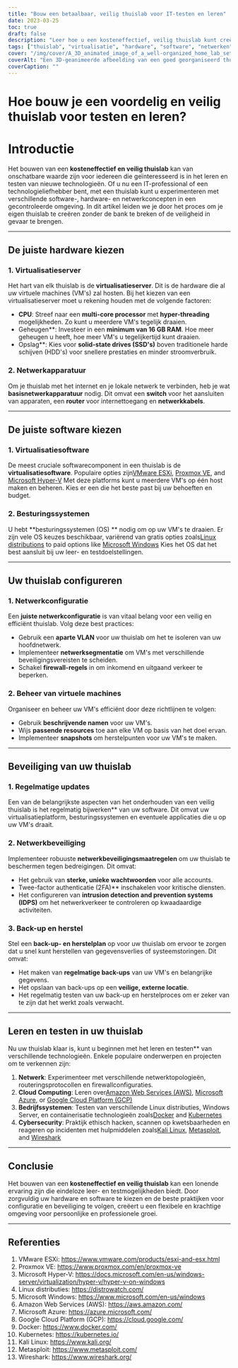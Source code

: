 ```yaml
---
title: "Bouw een betaalbaar, veilig thuislab voor IT-testen en leren"
date: 2023-03-25
toc: true
draft: false
description: "Leer hoe u een kosteneffectief, veilig thuislab kunt creëren voor praktische IT-ervaring door te experimenteren met software, hardware en netwerkconcepten."
tags: ["thuislab", "virtualisatie", "hardware", "software", "netwerken", "beveiliging", "leren", "testen", "IT-professional", "technologieliefhebber", "VMware", "Proxmox", "Hyper-V", "Linux", "Windows", "netwerkconfiguratie", "beheer van virtuele machines", "back-up en herstel", "cloud computing", "cyberbeveiliging"]
cover: "/img/cover/A_3D_animated_image_of_a_well-organized_home_lab_setup.png"
coverAlt: "Een 3D-geanimeerde afbeelding van een goed georganiseerd thuislab, inclusief een serverrack, netwerkapparatuur en verschillende schermen met virtuele machines, netwerkkaarten en beveiligingsfuncties, allemaal in een gezellige thuisomgeving."
coverCaption: ""
---
```


# Hoe bouw je een voordelig en veilig thuislab voor testen en leren?

# Introductie

Het bouwen van een **kosteneffectief en veilig thuislab** kan van onschatbare waarde zijn voor iedereen die geïnteresseerd is in het leren en testen van nieuwe technologieën. Of u nu een IT-professional of een technologieliefhebber bent, met een thuislab kunt u experimenteren met verschillende software-, hardware- en netwerkconcepten in een gecontroleerde omgeving. In dit artikel leiden we je door het proces om je eigen thuislab te creëren zonder de bank te breken of de veiligheid in gevaar te brengen.

______

## De juiste hardware kiezen

### 1. Virtualisatieserver

Het hart van elk thuislab is de **virtualisatieserver**. Dit is de hardware die al uw virtuele machines (VM's) zal hosten. Bij het kiezen van een virtualisatieserver moet u rekening houden met de volgende factoren:

- **CPU**: Streef naar een **multi-core processor** met **hyper-threading** mogelijkheden. Zo kunt u meerdere VM's tegelijk draaien.
- Geheugen**: Investeer in een **minimum van 16 GB RAM**. Hoe meer geheugen u heeft, hoe meer VM's u tegelijkertijd kunt draaien.
- Opslag**: Kies voor **solid-state drives (SSD's)** boven traditionele harde schijven (HDD's) voor snellere prestaties en minder stroomverbruik.

### 2. Netwerkapparatuur

Om je thuislab met het internet en je lokale netwerk te verbinden, heb je wat **basisnetwerkapparatuur** nodig. Dit omvat een **switch** voor het aansluiten van apparaten, een **router** voor internettoegang en **netwerkkabels**.

______

## De juiste software kiezen

### 1. Virtualisatiesoftware

De meest cruciale softwarecomponent in een thuislab is de **virtualisatiesoftware**. Populaire opties zijn[VMware ESXi](https://www.vmware.com/products/esxi-and-esx.html), [Proxmox VE](https://www.proxmox.com/en/proxmox-ve), and [Microsoft Hyper-V](https://docs.microsoft.com/en-us/windows-server/virtualization/hyper-v/hyper-v-on-windows) Met deze platforms kunt u meerdere VM's op één host maken en beheren. Kies er een die het beste past bij uw behoeften en budget.

### 2. Besturingssystemen

U hebt **besturingssystemen (OS) ** nodig om op uw VM's te draaien. Er zijn vele OS keuzes beschikbaar, variërend van gratis opties zoals[Linux distributions](https://distrowatch.com/) to paid options like [Microsoft Windows](https://www.microsoft.com/en-us/windows) Kies het OS dat het best aansluit bij uw leer- en testdoelstellingen.

______

## Uw thuislab configureren

### 1. Netwerkconfiguratie

Een **juiste netwerkconfiguratie** is van vitaal belang voor een veilig en efficiënt thuislab. Volg deze best practices:

- Gebruik een **aparte VLAN** voor uw thuislab om het te isoleren van uw hoofdnetwerk.
- Implementeer **netwerksegmentatie** om VM's met verschillende beveiligingsvereisten te scheiden.
- Schakel **firewall-regels** in om inkomend en uitgaand verkeer te beperken.

### 2. Beheer van virtuele machines

Organiseer en beheer uw VM's efficiënt door deze richtlijnen te volgen:

- Gebruik **beschrijvende namen** voor uw VM's.
- Wijs **passende resources** toe aan elke VM op basis van het doel ervan.
- Implementeer **snapshots** om herstelpunten voor uw VM's te maken.

______

## Beveiliging van uw thuislab

### 1. Regelmatige updates

Een van de belangrijkste aspecten van het onderhouden van een veilig thuislab is het regelmatig bijwerken** van uw software. Dit omvat uw virtualisatieplatform, besturingssystemen en eventuele applicaties die u op uw VM's draait.

### 2. Netwerkbeveiliging

Implementeer robuuste **netwerkbeveiligingsmaatregelen** om uw thuislab te beschermen tegen bedreigingen. Dit omvat:

- Het gebruik van **sterke, unieke wachtwoorden** voor alle accounts.
- Twee-factor authenticatie (2FA)** inschakelen voor kritische diensten.
- Het configureren van **intrusion detection and prevention systems (IDPS)** om het netwerkverkeer te controleren op kwaadaardige activiteiten.

### 3. Back-up en herstel

Stel een **back-up- en herstelplan** op voor uw thuislab om ervoor te zorgen dat u snel kunt herstellen van gegevensverlies of systeemstoringen. Dit omvat:

- Het maken van **regelmatige back-ups** van uw VM's en belangrijke gegevens.
- Het opslaan van back-ups op een **veilige, externe locatie**.
- Het regelmatig testen van uw back-up en herstelproces om er zeker van te zijn dat het werkt zoals verwacht.

______

## Leren en testen in uw thuislab

Nu uw thuislab klaar is, kunt u beginnen met het leren en testen** van verschillende technologieën. Enkele populaire onderwerpen en projecten om te verkennen zijn:

1. **Netwerk**: Experimenteer met verschillende netwerktopologieën, routeringsprotocollen en firewallconfiguraties.
2. **Cloud Computing**: Leren over[Amazon Web Services (AWS)](https://aws.amazon.com/), [Microsoft Azure](https://azure.microsoft.com/), or [Google Cloud Platform (GCP)](https://cloud.google.com/)
3. **Bedrijfssystemen**: Testen van verschillende Linux distributies, Windows Server, en containerisatie technologieën zoals[Docker](https://www.docker.com/) and [Kubernetes](https://kubernetes.io/)
4. **Cybersecurity**: Praktijk ethisch hacken, scannen op kwetsbaarheden en reageren op incidenten met hulpmiddelen zoals[Kali Linux](https://www.kali.org/), [Metasploit](https://www.metasploit.com/), and [Wireshark](https://www.wireshark.org/)

______

## Conclusie

Het bouwen van een **kosteneffectief en veilig thuislab** kan een lonende ervaring zijn die eindeloze leer- en testmogelijkheden biedt. Door zorgvuldig uw hardware en software te kiezen en de beste praktijken voor configuratie en beveiliging te volgen, creëert u een flexibele en krachtige omgeving voor persoonlijke en professionele groei.

______

## Referenties

1. VMware ESXi: <https://www.vmware.com/products/esxi-and-esx.html>
2. Proxmox VE: <https://www.proxmox.com/en/proxmox-ve>
3. Microsoft Hyper-V: <https://docs.microsoft.com/en-us/windows-server/virtualization/hyper-v/hyper-v-on-windows>
4. Linux distributies: <https://distrowatch.com/>
5. Microsoft Windows: <https://www.microsoft.com/en-us/windows>
6. Amazon Web Services (AWS): <https://aws.amazon.com/>
7. Microsoft Azure: <https://azure.microsoft.com/>
8. Google Cloud Platform (GCP): <https://cloud.google.com/>
9. Docker: <https://www.docker.com/>
10. Kubernetes: <https://kubernetes.io/>
11. Kali Linux: <https://www.kali.org/>
12. Metasploit: <https://www.metasploit.com/>
13. Wireshark: <https://www.wireshark.org/>
